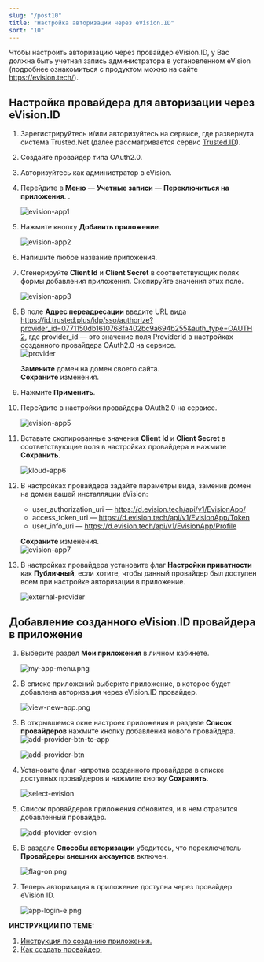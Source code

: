 ```yaml
---
slug: "/post10"
title: "Настройка авторизации через eVision.ID"
sort: "10"
---
```


Чтобы настроить авторизацию через провайдер eVision.ID, у Вас должна быть учетная запись администратора в установленном eVision (подробнее ознакомиться с продуктом можно на сайте https://evision.tech/).

## Настройка провайдера для авторизации через eVision.ID

1. Зарегистрируйтесь и/или авторизуйтесь на сервисе, где развернута система Trusted.Net (далее рассматривается сервис [Trusted.ID](https://id.trusted.plus)).  
2. Создайте провайдер типа OAuth2.0.   
3. Авторизуйтесь как администратор в eVision.  
4. Перейдите в  **Меню** — **Учетные записи** — **Переключиться на приложения**.
.   
      
   ![evision-app1](./images/evision-app1.jpg "Приложения")
   
5.  Нажмите кнопку **Добавить приложение**.  
   
      ![evision-app2](./images/evision-app2.jpg "Добавление приложения")   

7. Напишите любое название приложения.
8. Сгенерируйте **Client Id**  и **Client Secret** в соответствующих полях формы добавления приложения. Скопируйте значения этих поле.

      ![evision-app3](./images/evision-app3.jpg "Настройки приложения")  

9.  В поле **Адрес переадресации** введите URL вида https://id.trusted.plus/idp/sso/authorize?provider_id=0771150db1610768fa402bc9a694b255&auth_type=OAUTH2,
      где provider_id — это значение поля ProviderId в настройках созданного провайдера OAuth2.0 на сервисе.        
      ![provider](./images/providerid.jpg "ProviderID")  

      **Замените** домен на домен своего сайта.  
      **Сохраните** изменения.  
10.  Нажмите **Применить**.
    
11. Перейдите в настройки провайдера OAuth2.0 на сервисе.  
    
    ![evision-app5](./images/evision-app5.jpg "Настройки провайдера Trusted")  

12. Вставьте скопированные значения **Client Id**  и **Client Secret** в соответствующие поля в настройках провайдера  и нажмите **Сохранить**.  
    
    ![kloud-app6](./images/kloud-app6.jpg "Настройки авторизации провайдера")  

13. В настройках провайдера задайте параметры вида, заменив домен на домен вашей инсталляции eVision:   
      - user_authorization_uri — https://d.evision.tech/api/v1/EvisionApp/  
      - access_token_uri — https://d.evision.tech/api/v1/EvisionApp/Token  
      - user_info_uri — https://d.evision.tech/api/v1/EvisionApp/Profile  

      **Сохраните** изменения.    
      ![evision-app7](./images/evision-app7.jpg "Настройки авторизации провайдера")  
 
14. В настройках провайдера установите флаг **Настройки приватности** как **Публичный**, если хотите, чтобы данный провайдер был доступен всем при настройке авторизации в приложение.  
    
    ![external-provider](./images/external-provider.jpg "Настройки приватности")   


##  Добавление созданного eVision.ID провайдера в приложение
   
1.  Выберите раздел **Мои приложения** в личном кабинете.
   
      ![my-app-menu.png](./images/my-app-menu.png "Мои приложения")

2. В списке приложений выберите приложение, в которое будет добавлена авторизация через eVision.ID провайдер.
   
      ![view-new-app.png](./images/view-new-app.png "Список приложений")

3. В открывшемся окне настроек приложения в разделе **Список провайдеров** нажмите кнопку добавления нового провайдера.
    ![add-provider-btn-to-app](./images/add-provider-btn-to-app.png "Кнопка добавления провайдера") 
   
      ![add-provider-btn](./images/list-providers.png "Список подключенных провайдеров") 

4. Установите флаг напротив созданного провайдера в списке доступных провайдеров и нажмите кнопку **Сохранить**.
   
      ![select-evision](./images/select-evision.jpg "Список доступных провайдеров для добавления в приложение") 

5. Список провайдеров приложения обновится, и в нем отразится добавленный провайдер.

      ![add-ptovider-evision](./images/add-ptovider-evision.jpg "Список добавленных в приложение провайдеров")

6. В разделе **Способы авторизации** убедитесь, что переключатель **Провайдеры внешних аккаунтов** включен.

      ![flag-on.png](./images/flag-on.png "Включения флага авторизации через провайдеров внешних аккаунтов")

7. Теперь авторизация в приложение доступна через провайдер  eVision ID.
     
      ![app-login-e.png](./images/app-login-e.png "Форма авторизации в приложение")

**ИНСТРУКЦИИ ПО ТЕМЕ:**  

1. [Инструкция по созданию приложения.](https://docs.trusted.plus/04-v1.5/8-instructions/create-app)  
2. [Как создать провайдер.](https://docs.trusted.plus/04-v1.5/5-providers/providers)  